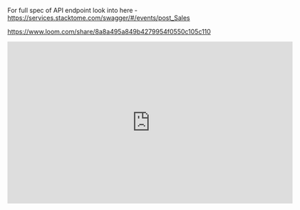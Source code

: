 For full spec of API endpoint look into here - https://services.stacktome.com/swagger/#/events/post_Sales

https://www.loom.com/share/8a8a495a849b4279954f0550c105c110

<iframe width="640" height="364" src="https://www.loom.com/embed/8a8a495a849b4279954f0550c105c110?sid=5e79cd28-97aa-417c-927b-ad4684017793" frameborder="0" webkitallowfullscreen mozallowfullscreen allowfullscreen></iframe>